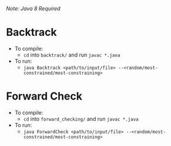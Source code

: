 _Note: Java 8 Required_

# Backtrack
- To compile:
	+ `cd` into `backtrack/` and run `javac *.java`
- To run:
	+ `java Backtrack <path/to/input/file> --<random/most-constrained/most-constraining>`

# Forward Check
- To compile:
	+ `cd` into `forward_checking/` and run `javac *.java`
- To run:
	+ `java ForwardCheck <path/to/input/file> --<random/most-constrained/most-constraining>`
